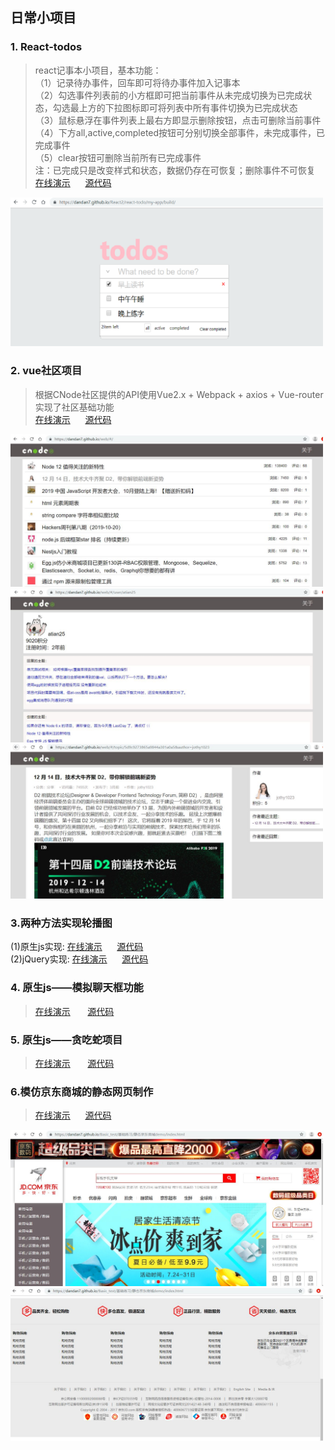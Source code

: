 ## 日常小项目
### 1. React-todos
>react记事本小项目，基本功能：<br/>
>（1）记录待办事件，回车即可将待办事件加入记事本<br/>
>（2）勾选事件列表前的小方框即可把当前事件从未完成切换为已完成状态，勾选最上方的下拉图标即可将列表中所有事件切换为已完成状态<br/>
>（3）鼠标悬浮在事件列表上最右方即显示删除按钮，点击可删除当前事件<br/>
>（4）下方all,active,completed按钮可分别切换全部事件，未完成事件，已完成事件<br/>
>（5）clear按钮可删除当前所有已完成事件<br/>
> 注：已完成只是改变样式和状态，数据仍存在可恢复；删除事件不可恢复<br/>
>[在线演示](https://dandan7.github.io/React2/react-todo/my-app/build/)&nbsp;&nbsp;&nbsp;&nbsp;&nbsp;
[源代码](https://github.com/Dandan7/React2/tree/master/react-todo)<br/>
<img src="https://github.com/Dandan7/React2/raw/master/react-todo/my-app/screen/index.png" width="500" title="todos"/>

### 2. vue社区项目
>根据CNode社区提供的API使用Vue2.x + Webpack + axios + Vue-router 实现了社区基础功能<br/>
>[在线演示](https://dandan7.github.io/web/#/)&nbsp;&nbsp;&nbsp;&nbsp;&nbsp;
[源代码](https://github.com/Dandan7/web)<br/>
<img src="https://github.com/Dandan7/daily-demo/raw/master/screen/vue-cNode-screen/首页.JPG" width="500" title="首页"/>
<img src="https://github.com/Dandan7/daily-demo/raw/master/screen/vue-cNode-screen/user.JPG" width="500" title="用户信息"/>
<img src="https://github.com/Dandan7/daily-demo/raw/master/screen/vue-cNode-screen/artice.JPG" width="500" title="文章详情页"/>

### 3.两种方法实现轮播图
(1)原生js实现:
[在线演示](https://dandan7.github.io/js-demo/%E8%BD%AE%E6%92%AD%E5%9B%BE/demo_01.html) &nbsp;&nbsp;&nbsp;&nbsp;&nbsp;[源代码](https://github.com/Dandan7/js-demo/tree/master/%E8%BD%AE%E6%92%AD%E5%9B%BE) <br/>
(2)jQuery实现:
[在线演示](https://dandan7.github.io/js-demo/%E8%BD%AE%E6%92%AD%E5%9B%BE/demo_02.html) &nbsp;&nbsp;&nbsp;&nbsp;&nbsp;[源代码](https://github.com/Dandan7/js-demo/tree/master/%E8%BD%AE%E6%92%AD%E5%9B%BE)

### 4. 原生js——模拟聊天框功能
>[在线演示](https://dandan7.github.io/js-demo/%E8%BF%B7%E4%BD%A0%E8%81%8A%E5%A4%A9%E6%A1%86/wechat.html) &nbsp;&nbsp;&nbsp;&nbsp;&nbsp;
[源代码](https://github.com/Dandan7/js-demo) <br/> 
### 5. 原生js——贪吃蛇项目
> [在线演示](https://dandan7.github.io/snake/%E5%8E%9F%E7%94%9Fjs%E5%AE%9E%E7%8E%B0%E8%B4%AA%E5%90%83%E8%9B%87%E9%A1%B9%E7%9B%AE/index.html)  &nbsp;&nbsp;&nbsp;&nbsp;&nbsp;
[源代码](https://github.com/Dandan7/snake) <br/>

### 6.模仿京东商城的静态网页制作
>[在线演示](https://dandan7.github.io/Basic_test/%E5%9F%BA%E7%A1%80%E7%BB%83%E4%B9%A0/%E9%9D%99%E6%80%81%E4%BA%AC%E4%B8%9C%E5%95%86%E5%9F%8Edemo/index.html)&nbsp;&nbsp;&nbsp;&nbsp;&nbsp;
[源代码](https://github.com/Dandan7/Basic_test/tree/master/%E5%9F%BA%E7%A1%80%E7%BB%83%E4%B9%A0/%E9%9D%99%E6%80%81%E4%BA%AC%E4%B8%9C%E5%95%86%E5%9F%8Edemo)<br/>
<img src="https://github.com/Dandan7/daily-demo/raw/master/screen/jd-screen/1.JPG" width="500"/>
<img src="https://github.com/Dandan7/daily-demo/raw/master/screen/jd-screen/2.JPG" width="500"/>
